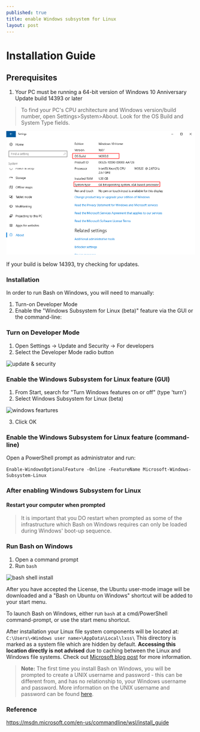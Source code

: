 ```yaml
---
published: true
title: enable Windows subsystem for Linux
layout: post
---
```

# Installation Guide

## Prerequisites

1. Your PC must be running a 64-bit version of Windows 10 Anniversary Update build 14393 or later


>To find your PC's CPU architecture and Windows version/build number, open Settings>System>About. Look for the OS Build and System Type fields.

![system status](images/system.png)

If your build is below 14393, try checking for updates.

### Installation

In order to run Bash on Windows, you will need to manually:

1. Turn-on Developer Mode
2. Enable the "Windows Subsystem for Linux (beta)" feature via the GUI or the command-line:

### Turn on Developer Mode

1. Open Settings -> Update and Security -> For developers
2. Select the Developer Mode radio button

![update & security](https://www.davijournal.com/images/updateandsecurity.png)

### Enable the Windows Subsystem for Linux feature (GUI)

1. From Start, search for "Turn Windows features on or off" (type 'turn')
2. Select Windows Subsystem for Linux (beta)

![windows feartures](https://www.davijournal.com/images/windowsfeatures.png)

3. Click OK

### Enable the Windows Subsystem for Linux feature (command-line)

Open a PowerShell prompt as administrator and run:

```
Enable-WindowsOptionalFeature -Online -FeatureName Microsoft-Windows-Subsystem-Linux
```

### After enabling Windows Subsystem for Linux
#### Restart your computer when prompted

>It is important that you DO restart when prompted as some of the infrastructure which Bash on Windows requires can only be loaded during Windows' boot-up sequence.

### Run Bash on Windows

1. Open a command prompt
2. Run ```bash```

![bash shell install](https://www.davijournal.com/images/bashshellinstall.png) 

After you have accepted the License, the Ubuntu user-mode image will be downloaded and a "Bash on Ubuntu on Windows" shortcut will be added to your start menu.

To launch Bash on Windows, either run ```bash``` at a cmd/PowerShell command-prompt, or use the start menu shortcut.

After installation your Linux file system components will be located at: ```C:\Users\<Windows user name>\AppData\Local\lxss\``` This directory is marked as a system file which are hidden by default. **Accessing this location directly is not advised** due to caching between the Linux and Windows file systems. Check out [Microsoft blog post](https://blogs.msdn.microsoft.com/wsl/2016/06/15/wsl-file-system-support/) for more information.

> **Note:** The first time you install Bash on Windows, you will be prompted to create a UNIX username and password - this can be different from, and has no relationship to, your Windows username and password. More information on the UNIX username and password can be found [here](https://msdn.microsoft.com/en-us/commandline/wsl/user_support).

### Reference 

https://msdn.microsoft.com/en-us/commandline/wsl/install_guide